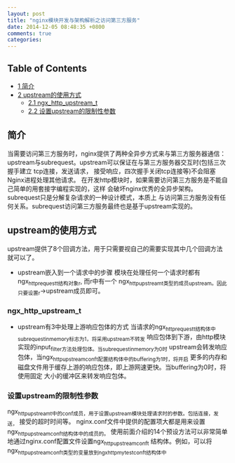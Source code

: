 ```yaml
---
layout: post
title: "nginx模块开发与架构解析之访问第三方服务"
date: 2014-12-05 08:48:35 +0800
comments: true
categories: 
---
```



<div id="table-of-contents">
<h2>Table of Contents</h2>
<div id="text-table-of-contents">
<ul>
<li><a href="#sec-1">1 简介</a></li>
<li><a href="#sec-2">2 upstream的使用方式</a>
<ul>
<li><a href="#sec-2-1">2.1 ngx_http_upstream_t</a></li>
<li><a href="#sec-2-2">2.2 设置upstream的限制性参数</a></li>
</ul>
</li>
</ul>
</div>
</div>

<div id="outline-container-1" class="outline-2">
<h2 id="sec-1">简介</h2>
<div class="outline-text-2" id="text-1">

<p>  当需要访问第三方服务时，nginx提供了两种全异步方式来与第三方服务器通信：
  upstream与subrequest。upstream可以保证在与第三方服务器交互时(包括三次握手建立
  tcp连接，发送请求， 接受响应，四次握手关闭tcp连接等)不会阻塞Nginx进程处理其他请求。
  在开发http模块时，如果需要访问第三方服务是不能自己简单的用套接字编程实现的，这样
  会破坏nginx优秀的全异步架构。subrequest只是分解复杂请求的一种设计模式，本质上
  与访问第三方服务没有任何关系。subrequest访问第三方服务最终也是基于upstream实现的。
</p></div>

</div>

<div id="outline-container-2" class="outline-2">
<h2 id="sec-2">upstream的使用方式</h2>
<div class="outline-text-2" id="text-2">

<p>  upstream提供了8个回调方法，用于只需要视自己的需要实现其中几个回调方法就可以了。
</p><ul>
<li>upstream嵌入到一个请求中的步骤
    模块在处理任何一个请求时都有ngx<sub>http</sub><sub>request</sub><sub>t结构对象r</sub>, 而r中有一个
    ngx<sub>http</sub><sub>upstream</sub><sub>t类型的成员upstream。因此只要设置r</sub>-&gt;upstream成员即可。
</li>
</ul>


</div>

<div id="outline-container-2-1" class="outline-3">
<h3 id="sec-2-1">ngx_http_upstream_t</h3>
<div class="outline-text-3" id="text-2-1">

<ul>
<li>upstream有3中处理上游响应包体的方式
     当请求的ngx<sub>http</sub><sub>request</sub><sub>t结构体中subrequest</sub><sub>in</sub><sub>memory标志为1，将采用upstream不转发</sub>
     响应包体到下游，由http模块实现的input<sub>filter方法处理包体。当subrequest</sub><sub>in</sub><sub>memory为0时</sub>
     upstream会转发响应包体，当ngx<sub>http</sub><sub>upstream</sub><sub>conf</sub><sub>t配置结构体中的buffering为1时，将开启</sub>
     更多的内存和磁盘文件用于缓存上游的响应包体，即上游网速更快。当buffering为0时，将使用固定
     大小的缓冲区来转发响应包体。
</li>
</ul>

</div>

</div>

<div id="outline-container-2-2" class="outline-3">
<h3 id="sec-2-2">设置upstream的限制性参数</h3>
<div class="outline-text-3" id="text-2-2">

<p>   ngx<sub>http</sub><sub>upstream</sub><sub>t中的conf成员，用于设置upstream模块处理请求时的参数。包括连接，发送，</sub>
   接受的超时时间等。
   nginx.conf文件中提供的配置项大都是用来设置ngx<sub>http</sub><sub>upstream</sub><sub>conf</sub><sub>t结构体中的成员的。</sub>
   使用前面介绍的14个预设方法可以非常简单地通过nginx.conf配置文件设置ngx<sub>http</sub><sub>upstream</sub><sub>conf</sub><sub>t</sub>
   结构体。例如，可以将ngx<sub>http</sub><sub>upstream</sub><sub>conf</sub><sub>t类型的变量放到ngx</sub><sub>http</sub><sub>mytest</sub><sub>conf</sub><sub>t结构体中</sub>
</p></div>
</div>
</div>
